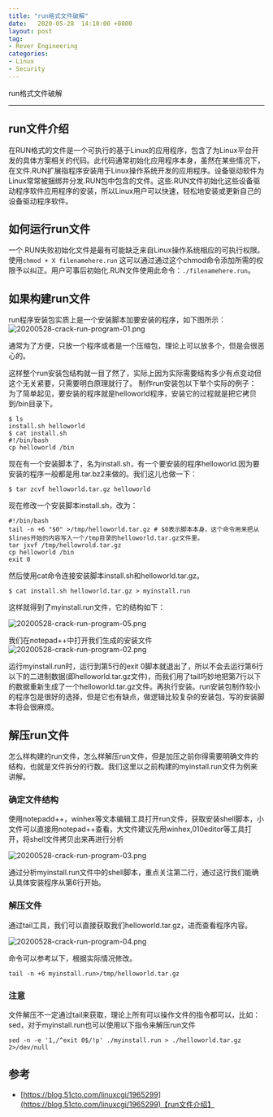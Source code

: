 ```yaml
---
title: "run格式文件破解"
date:   2020-05-28  14:10:00 +0800
layout: post
tag:
- Rever Engineering
categories:
- Linux
- Security
---
```


run格式文件破解

-------
## run文件介绍

在RUN格式的文件是一个可执行的基于Linux的应用程序，包含了为Linux平台开发的具体方案相关的代码。此代码通常初始化应用程序本身，虽然在某些情况下，在文件.RUN扩展指程序安装用于Linux操作系统开发的应用程序。设备驱动软件为Linux常常被捆绑并分发.RUN包中包含的文件。这些.RUN文件初始化这些设备驱动程序软件应用程序的安装，所以Linux用户可以快速，轻松地安装或更新自己的设备驱动程序软件。

## 如何运行run文件
一个.RUN失败初始化文件是最有可能缺乏来自Linux操作系统相应的可执行权限。使用`chmod + X filenamehere.run` 这可以通过通过这个chmod命令添加所需的权限予以纠正。用户可事后初始化.RUN文件使用此命令：`./filenamehere.run`。

## 如果构建run文件

run程序安装包实质上是一个安装脚本加要安装的程序，如下图所示：
![20200528-crack-run-program-01.png](/images/20200528-crack-run-program-01.png)

通常为了方便，只放一个程序或者是一个压缩包，理论上可以放多个，但是会很恶心的。

这样整个run安装包结构就一目了然了，实际上因为实际需要结构多少有点变动但这个无关紧要，只需要明白原理就行了。
制作run安装包以下举个实际的例子：
为了简单起见，要安装的程序就是helloworld程序，安装它的过程就是把它拷贝到/bin目录下。
```
$ ls
install.sh helloworld
$ cat install.sh
#!/bin/bash
cp helloworld /bin
```

现在有一个安装脚本了，名为install.sh，有一个要安装的程序helloworld.因为要安装的程序一般都是用.tar.bz2来做的。我们这儿也做一下：
```
$ tar zcvf helloworld.tar.gz helloworld
```
现在修改一个安装脚本install.sh，改为：
```
#!/bin/bash
tail -n +6 "$0" >/tmp/helloworld.tar.gz # $0表示脚本本身，这个命令用来把从$lines开始的内容写入一个/tmp目录的helloworld.tar.gz文件里。
tar jxvf /tmp/hellowrold.tar.gz
cp helloworld /bin
exit 0
```
然后使用cat命令连接安装脚本install.sh和helloworld.tar.gz。
```
$ cat install.sh helloworld.tar.gz > myinstall.run
```
这样就得到了myinstall.run文件，它的结构如下：

![20200528-crack-run-program-05.png](/images/20200528-crack-run-program-05.png)

我们在notepad++中打开我们生成的安装文件
![20200528-crack-run-program-02.png](/images/20200528-crack-run-program-02.png)

运行myinstall.run时，运行到第5行的exit 0脚本就退出了，所以不会去运行第6行以下的二进制数据(即helloworld.tar.gz文件)，而我们用了tail巧妙地把第7行以下的数据重新生成了一个helloworld.tar.gz文件。再执行安装。run安装包制作较小的程序包是很好的选择，但是它也有缺点，做逻辑比较复杂的安装包，写的安装脚本将会很麻烦。

## 解压run文件
怎么样构建的run文件，怎么样解压run文件，但是加压之前你得需要明确文件的结构，也就是文件拆分的行数。我们这里以之前构建的myinstall.run文件为例来讲解。

### 确定文件结构
使用notepadd++，winhex等文本编辑工具打开run文件，获取安装shell脚本，小文件可以直接用notepad++查看，大文件建议先用winhex,010editor等工具打开，将shell文件拷贝出来再进行分析

![20200528-crack-run-program-03.png](/images/20200528-crack-run-program-03.png)

通过分析myinstall.run文件中的shell脚本，重点关注第二行，通过这行我们能确认具体安装程序从第6行开始。

### 解压文件
通过tail工具，我们可以直接获取我们helloworld.tar.gz，进而查看程序内容。

![20200528-crack-run-program-04.png](/images/20200528-crack-run-program-04.png)

命令可以参考以下，根据实际情况修改。
```
tail -n +6 myinstall.run>/tmp/helloworld.tar.gz
```
### 注意
文件解压不一定通过tail来获取，理论上所有可以操作文件的指令都可以，比如：sed，对于myinstall.run也可以使用以下指令来解压run文件
```
sed -n -e '1,/^exit 0$/!p' ./myinstall.run > ./helloworld.tar.gz 2>/dev/null
```

## 参考
- [https://blog.51cto.com/linuxcgi/1965299](https://blog.51cto.com/linuxcgi/1965299)【run文件介绍】

